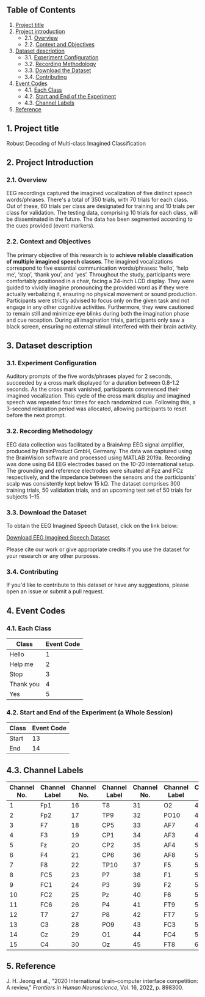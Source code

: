 ## Table of Contents
1. [Project title](#project-title)
2. [Project introduction](#project-introduction)
   - 2.1. [Overview](#overview)
   - 2.2. [Context and Objectives](#context-and-objectives)
3. [Dataset description](#dataset-description)
   - 3.1. [Experiment Configuration](#experiment-configuration)
   - 3.2. [Recording Methodology](#recording-methodology)
   - 3.3. [Download the Dataset](#download-the-dataset)
   - 3.4. [Contributing](#contributing)
4. [Event Codes](#event-codes)
   - 4.1. [Each Class](#each-class)
   - 4.2. [Start and End of the Experiment](#start-and-end-of-the-experiment)
   - 4.3. [Channel Labels](#channel-labels)
5. [Reference](#Reference)

## 1. Project title
Robust Decoding of Multi-class Imagined Classification

## 2. Project Introduction
### 2.1. **Overview**

EEG recordings captured the imagined vocalization of five distinct speech words/phrases. There's a total of 350 trials, with 70 trials for each class. Out of these, 60 trials per class are designated for training and 10 trials per class for validation. The testing data, comprising 10 trials for each class, will be disseminated in the future. The data has been segmented according to the cues provided (event markers).

### 2.2. **Context and Objectives**

The primary objective of this research is to **achieve reliable classification of multiple imagined speech classes**. The imagined vocalizations correspond to five essential communication words/phrases: ‘hello’, ‘help me’, ‘stop’, ‘thank you’, and ‘yes’. Throughout the study, participants were comfortably positioned in a chair, facing a 24-inch LCD display. They were guided to vividly imagine pronouncing the provided word as if they were actually verbalizing it, ensuring no physical movement or sound production. Participants were strictly advised to focus only on the given task and not engage in any other cognitive activities. Furthermore, they were cautioned to remain still and minimize eye blinks during both the imagination phase and cue reception. During all imagination trials, participants only saw a black screen, ensuring no external stimuli interfered with their brain activity.

## 3. Dataset description
### 3.1. **Experiment Configuration**

Auditory prompts of the five words/phrases played for 2 seconds, succeeded by a cross mark displayed for a duration between 0.8-1.2 seconds. As the cross mark vanished, participants commenced their imagined vocalization. This cycle of the cross mark display and imagined speech was repeated four times for each randomized cue. Following this, a 3-second relaxation period was allocated, allowing participants to reset before the next prompt.

### 3.2. **Recording Methodology**

EEG data collection was facilitated by a BrainAmp EEG signal amplifier, produced by BrainProduct GmbH, Germany. The data was captured using the BrainVision software and processed using MATLAB 2019a. Recording was done using 64 EEG electrodes based on the 10-20 international setup. The grounding and reference electrodes were situated at Fpz and FCz respectively, and the impedance between the sensors and the participants' scalp was consistently kept below 15 kΩ. The dataset comprises 300 training trials, 50 validation trials, and an upcoming test set of 50 trials for subjects 1–15.

### 3.3. **Download the Dataset**

To obtain the EEG Imagined Speech Dataset, click on the link below:

[Download EEG Imagined Speech Dataset](https://drive.google.com/drive/folders/1SB5yMIoxsRS42cfKpZC3lXvxJNvGhn2k?usp=drive_link)

Please cite our work or give appropriate credits if you use the dataset for your research or any other purposes.

### 3.4. **Contributing**

If you'd like to contribute to this dataset or have any suggestions, please open an issue or submit a pull request.

## 4. Event Codes

### 4.1. Each Class

| Class     | Event Code |
|-----------|------------|
| Hello     | 1          |
| Help me   | 2          |
| Stop      | 3          |
| Thank you | 4          |
| Yes       | 5          |

### 4.2. Start and End of the Experiment (a Whole Session)

| Class | Event Code |
|-------|------------|
| Start | 13         |
| End   | 14         |

## 4.3. Channel Labels

| Channel No. | Channel Label | Channel No. | Channel Label | Channel No. | Channel Label | Channel No. | Channel Label |
|-------------|---------------|-------------|---------------|-------------|---------------|-------------|---------------|
| 1           | Fp1           | 16          | T8            | 31          | O2            | 46          | FT10          |
| 2           | Fp2           | 17          | TP9           | 32          | PO10          | 47          | C5            |
| 3           | F7            | 18          | CP5           | 33          | AF7           | 48          | C1            |
| 4           | F3            | 19          | CP1           | 34          | AF3           | 49          | C2            |
| 5           | Fz            | 20          | CP2           | 35          | AF4           | 50          | C6            |
| 6           | F4            | 21          | CP6           | 36          | AF8           | 51          | TP7           |
| 7           | F8            | 22          | TP10          | 37          | F5            | 52          | CP3           |
| 8           | FC5           | 23          | P7            | 38          | F1            | 53          | CPz           |
| 9           | FC1           | 24          | P3            | 39          | F2            | 54          | CP4           |
| 10          | FC2           | 25          | Pz            | 40          | F6            | 55          | TP8           |
| 11          | FC6           | 26          | P4            | 41          | FT9           | 56          | P5            |
| 12          | T7            | 27          | P8            | 42          | FT7           | 57          | P1            |
| 13          | C3            | 28          | PO9           | 43          | FC3           | 58          | P2            |
| 14          | Cz            | 29          | O1            | 44          | FC4           | 59          | P6            |
| 15          | C4            | 30          | Oz            | 45          | FT8           | 60          | PO7           |


## 5. Reference
J. H. Jeong et al., "2020 International brain–computer interface competition: A review," *Frontiers in Human Neuroscience*, Vol. 16, 2022, p. 898300.

